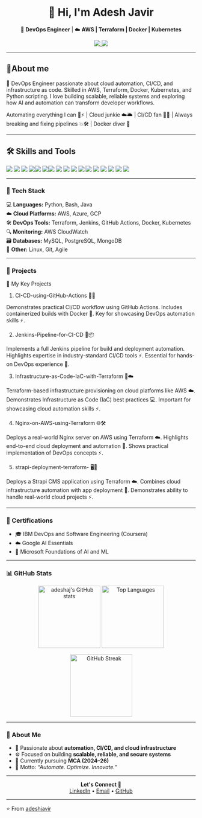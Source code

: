 <!-- Profile README for Adesh Javir -->

<h1 align="center">👋 Hi, I'm Adesh Javir</h1>

<p align="center">
  🚀 <b>DevOps Engineer</b> | ☁️ <b>AWS | Terraform | Docker | Kubernetes</b>  
</p>

<p align="center">
  <a href="https://www.linkedin.com/in/adesh-javir/">
    <img src="https://img.shields.io/badge/LinkedIn-adeshjavir-blue?style=flat-square&logo=linkedin" />
  </a>
  <a href="mailto:adeshjavir1103@gmail.com">
    <img src="https://img.shields.io/badge/Email-adeshjavir1103%40gmail.com-red?style=flat-square&logo=gmail" />
  </a>
</p>

---


## 🌟About me
<p>🚀 DevOps Engineer passionate about cloud automation, CI/CD, and infrastructure as code.
Skilled in AWS, Terraform, Docker, Kubernetes, and Python scripting.
I love building scalable, reliable systems and exploring how AI and automation can transform developer workflows.

Automating everything I can 🤖⚡ | Cloud junkie ☁️🌥️ | CI/CD fan 🚀🔧 | Always breaking and fixing pipelines 💥🛠️ | Docker diver 🐳<p/>


---


## 🛠 Skills and Tools

<img src="https://img.shields.io/badge/AWS-232F3E?style=for-the-badge&logo=amazon-aws&logoColor=FF9900" />  <img src="https://img.shields.io/badge/Linux-FCC624?style=for-the-badge&logo=linux&logoColor=black" />    <img src="https://img.shields.io/badge/Java-007396?style=for-the-badge&logo=java&logoColor=white" />  <img src="https://img.shields.io/badge/Python-3776AB?style=for-the-badge&logo=python&logoColor=white" /><img src="https://img.shields.io/badge/Flask-000000?style=for-the-badge&logo=flask&logoColor=white" />  <img src="https://img.shields.io/badge/Docker-2496ED?style=for-the-badge&logo=docker&logoColor=white" /><img src="https://img.shields.io/badge/Kubernetes-326CE5?style=for-the-badge&logo=kubernetes&logoColor=white" />  <img src="https://img.shields.io/badge/Jenkins-D24939?style=for-the-badge&logo=jenkins&logoColor=white" />  <img src="https://img.shields.io/badge/Apache-FF0000?style=for-the-badge&logo=apache&logoColor=white" />  <img src="https://img.shields.io/badge/Ansible-000000?style=for-the-badge&logo=ansible&logoColor=white"/>  <img src="https://img.shields.io/badge/Terraform-623CE4?style=for-the-badge&logo=terraform&logoColor=white" />   <img src="https://img.shields.io/badge/MySQL-4479A1?style=for-the-badge&logo=mysql&logoColor=white" />  <img src="https://img.shields.io/badge/Git-F05032?style=for-the-badge&logo=git&logoColor=white" />  <img src="https://img.shields.io/badge/Helm-0F0F0F?style=for-the-badge&logo=helm&logoColor=white" />  <img src="https://img.shields.io/badge/Prometheus-E6522C?style=for-the-badge&logo=prometheus&logoColor=white" />  <img src="https://img.shields.io/badge/Kafka-231F20?style=for-the-badge&logo=apachekafka&logoColor=white" />  <img src="https://img.shields.io/badge/Nginx-009639?style=for-the-badge&logo=nginx&logoColor=white" />

---


### 🧰 Tech Stack

💻 **Languages:** Python, Bash, Java  
☁️ **Cloud Platforms:** AWS, Azure, GCP  
🛠️ **DevOps Tools:** Terraform, Jenkins, GitHub Actions, Docker, Kubernetes  
🔍 **Monitoring:** AWS CloudWatch  
🗃️ **Databases:** MySQL, PostgreSQL, MongoDB  
🧩 **Other:** Linux, Git, Agile  

---

### 🚀 Projects

🌟 My Key Projects



1. CI-CD-using-GitHub-Actions 🤖🚀

Demonstrates practical CI/CD workflow using GitHub Actions.
Includes containerized builds with Docker 🐳.
Key for showcasing DevOps automation skills ⚡.

2. Jenkins-Pipeline-for-CI-CD 🔧📦
   
Implements a full Jenkins pipeline for build and deployment automation.
Highlights expertise in industry-standard CI/CD tools ⚡.
Essential for hands-on DevOps experience 🚀.

3. Infrastructure-as-Code-IaC-with-Terraform 🌱☁️

Terraform-based infrastructure provisioning on cloud platforms like AWS ☁️.
Demonstrates Infrastructure as Code (IaC) best practices 💻.
Important for showcasing cloud automation skills ⚡.

4. Nginx-on-AWS-using-Terraform 🌐🛠️

Deploys a real-world Nginx server on AWS using Terraform ☁️.
Highlights end-to-end cloud deployment and automation 🚀.
Shows practical implementation of DevOps concepts ⚡.

5. strapi-deployment-terraform- 🖥️🌱

Deploys a Strapi CMS application using Terraform ☁️.
Combines cloud infrastructure automation with app deployment 🚀.
Demonstrates ability to handle real-world cloud projects ⚡.

---

### 🏅 Certifications

- 🎓 IBM DevOps and Software Engineering (Coursera)  
- ☁️ Google AI Essentials  
- 🤖 Microsoft Foundations of AI and ML  

---


### 📊 GitHub Stats

<p align="center">
  <img src="https://github-readme-stats.vercel.app/api?username=adeshaj&show_icons=true&theme=radical" alt="adeshaj's GitHub stats" height="165" />
  <img src="https://github-readme-stats.vercel.app/api/top-langs/?username=adeshaj&layout=compact&theme=radical" alt="Top Languages" height="165" />
</p>

<p align="center">
  <img src="https://github-readme-streak-stats.herokuapp.com/?user=adeshaj&theme=radical" alt="GitHub Streak" height="165" />
</p>


---

### 🌱 About Me
- 🔧 Passionate about **automation, CI/CD, and cloud infrastructure**  
- ⚙️ Focused on building **scalable, reliable, and secure systems**  
- 📘 Currently pursuing **MCA (2024–26)**  
- 💬 Motto: _“Automate. Optimize. Innovate.”_

---

<p align="center">
  <b>Let's Connect 🚀</b><br/>
  <a href="https://www.linkedin.com/in/adesh-javir/">LinkedIn</a> • 
  <a href="mailto:adeshjavir1103@gmail.com">Email</a> • 
  <a href="https://github.com/adeshjavir">GitHub</a>
</p>

---

⭐️ From [adeshjavir](https://github.com/adeshjavir)
